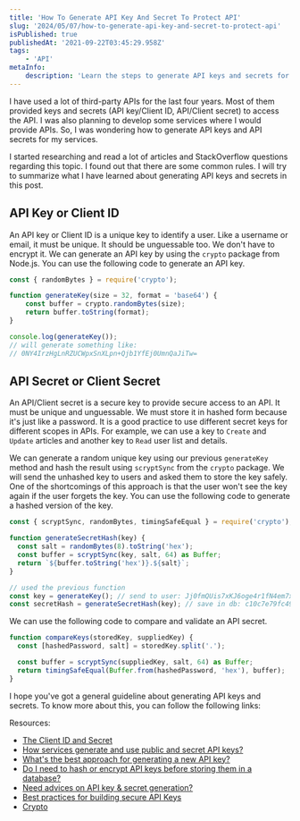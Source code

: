 ```yaml
---
title: 'How To Generate API Key And Secret To Protect API'
slug: '2024/05/07/how-to-generate-api-key-and-secret-to-protect-api'
isPublished: true
publishedAt: '2021-09-22T03:45:29.958Z'
tags:
    - 'API'
metaInfo:
    description: 'Learn the steps to generate API keys and secrets for safeguarding API in this comprehensive tutorial.'
---
```


I have used a lot of third-party APIs for the last four years. Most of them provided keys and secrets (API key/Client ID, API/Client secret) to access the API. I was also planning to develop some services where I would provide APIs. So, I was wondering how to generate API keys and API secrets for my services.

I started researching and read a lot of articles and StackOverflow questions regarding this topic. I found out that there are some common rules. I will try to summarize what I have learned about generating API keys and secrets in this post.

## API Key or Client ID

An API key or Client ID is a unique key to identify a user. Like a username or email, it must be unique. It should be unguessable too. We don't have to encrypt it. We can generate an API key by using the `crypto` package from Node.js. You can use the following code to generate an API key.

```javascript
const { randomBytes } = require('crypto');

function generateKey(size = 32, format = 'base64') {
    const buffer = crypto.randomBytes(size);
    return buffer.toString(format);
}

console.log(generateKey());
// will generate something like:
// 0NY4IrzHgLnRZUCWpxSnXLpn+Qjb1YfEj0UmnQaJiTw=
```

## API Secret or Client Secret

An API/Client secret is a secure key to provide secure access to an API. It must be unique and unguessable. We must store it in hashed form because it's just like a password. It is a good practice to use different secret keys for different scopes in APIs. For example, we can use a key to `Create` and `Update` articles and another key to `Read` user list and details.

We can generate a random unique key using our previous `generateKey` method and hash the result using `scryptSync` from the `crypto` package. We will send the unhashed key to users and asked them to store the key safely. One of the shortcomings of this approach is that the user won't see the key again if the user forgets the key. You can use the following code to generate a hashed version of the key.

```javascript
const { scryptSync, randomBytes, timingSafeEqual } = require('crypto');

function generateSecretHash(key) {
  const salt = randomBytes(8).toString('hex');
  const buffer = scryptSync(key, salt, 64) as Buffer;
  return `${buffer.toString('hex')}.${salt}`;
}

// used the previous function
const key = generateKey(); // send to user: Jj0fmQUis7xKJ6oge4r1fN4em7xJ+hILrgubKlG6PLA=
const secretHash = generateSecretHash(key); // save in db: c10c7e79fc496144ee245d9dcbe52d9d3910c2a514af1cfe8afda9ea655815efed5bd2a793b31bf923fe47d212bab7896cd527c720849678077e34cdd6fec0a2.2f717b397644fdcc
```

We can use the following code to compare and validate an API secret.

```javascript
function compareKeys(storedKey, suppliedKey) {
  const [hashedPassword, salt] = storedKey.split('.');

  const buffer = scryptSync(suppliedKey, salt, 64) as Buffer;
  return timingSafeEqual(Buffer.from(hashedPassword, 'hex'), buffer);
}
```

I hope you've got a general guideline about generating API keys and secrets. To know more about this, you can follow the following links:

Resources:

-   [The Client ID and Secret](https://www.oauth.com/oauth2-servers/client-registration/client-id-secret/)
-   [How services generate and use public and secret API keys?](https://stackoverflow.com/questions/55009503/how-services-generate-and-use-public-and-secret-api-keys)
-   [What's the best approach for generating a new API key?](https://stackoverflow.com/questions/14412132/whats-the-best-approach-for-generating-a-new-api-key)
-   [Do I need to hash or encrypt API keys before storing them in a database?](https://security.stackexchange.com/questions/180345/do-i-need-to-hash-or-encrypt-api-keys-before-storing-them-in-a-database)
-   [Need advices on API key & secret generation?](https://security.stackexchange.com/questions/180367/need-advices-on-api-key-secret-generation)
-   [Best practices for building secure API Keys](https://www.freecodecamp.org/news/best-practices-for-building-api-keys-97c26eabfea9/)
-   [Crypto](https://nodejs.org/api/crypto.html)
